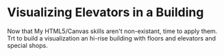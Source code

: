 # Visualizing Elevators in a Building

Now that My HTML5/Canvas skills aren't non-existant, time to apply them. 
Trt to build a visualization an hi-rise building with floors and elevators and special shops.